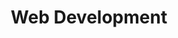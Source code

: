 ---
title: Web Development
layout: default
modal-id: 2
image: img/portfolio/web.png
description: Check out my web design/development portfolio <a href="/webDesign">here</a>. I've built sites of all shapes and sizes, and would be more than happy to build you the site of your dreams! You can either contact me here, or hire me on <a href="https://www.fiverr.com/ashtonmv">fiverr</a> / <a href="https://www.upwork.com/freelancers/~0103dd4268c06eebf1?s=1044578476142100494">upwork</a>.
---